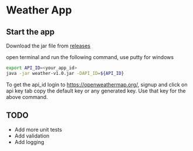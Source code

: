 # Weather App

## Start the app
Download the jar file from [releases](https://github.com/InianSelvan/weather/releases)

open terminal and run the following command, use putty for windows
```sh
export API_ID=<your_app_id>
java -jar weather-v1.0.jar -DAPI_ID=${API_ID}
```
To get the api_id login to https://openweathermap.org/, signup and click on api key tab copy the default key or any generated key. Use that key for the above command.

## TODO 
* Add more unit tests
* Add validation
* Add logging 
